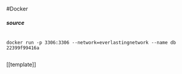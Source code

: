 #Docker 
##### source
```docker

docker run -p 3306:3306 --network=everlastingnetwork --name db 22399f99416a


```
[[template]]